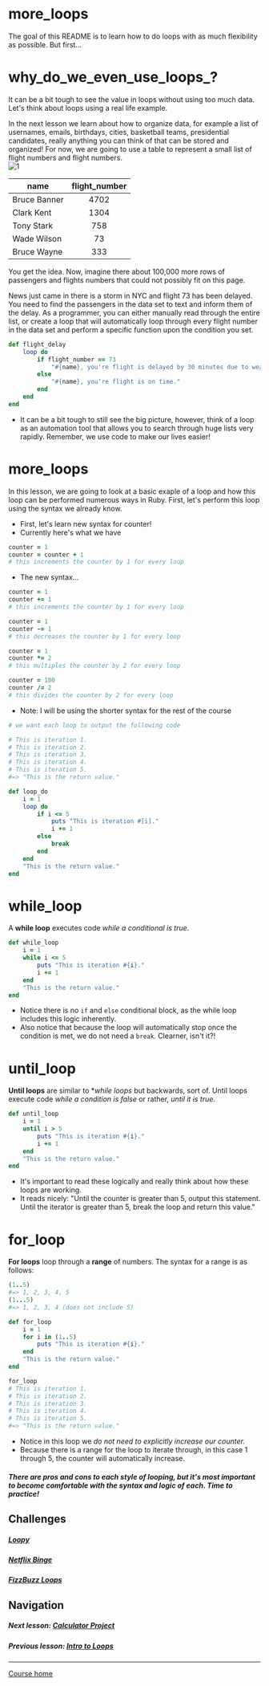 # more_loops
The goal of this README is to learn how to do loops with as much flexibility as possible. But first...  

# why_do_we_even_use_loops_?
It can be a bit tough to see the value in loops without using too much data. Let's think about loops using a real life example.  

In the next lesson we learn about how to organize data, for example a list of usernames, emails, birthdays, cities, basketball teams, presidential candidates, really anything you can think of that can be stored and organized! For now, we are going to use a table to represent a small list of flight numbers and flight numbers.  
![1](http://i.imgur.com/mGFjwIx.gif)  

| name        | flight_number          | 
| ------------- |:-------------:|
| Bruce Banner | 4702 |
| Clark Kent | 1304 | 
| Tony Stark | 758 | 
| Wade Wilson | 73 | 
| Bruce Wayne | 333 |  

You get the idea. Now, imagine there about 100,000 more rows of passengers and flights numbers that could not possibly fit on this page.  

News just came in there is a storm in NYC and flight 73 has been delayed. You need to find the passengers in the data set to text and inform them of the delay. As a programmer, you can either manually read through the entire list, or create a loop that will automatically loop through every flight number in the data set and perform a specific function upon the condition you set.  
```ruby
def flight_delay
    loop do
        if flight_number == 73
            "#{name}, you're flight is delayed by 30 minutes due to weather." 
        else
            "#{name}, you're flight is on time."
        end
    end
end
```
- It can be a bit tough to still see the big picture, however, think of a loop as an automation tool that allows you to search through huge lists very rapidly. Remember, we use code to make our lives easier! 

# more_loops
In this lesson, we are going to look at a basic exaple of a loop and how this loop can be performed numerous ways in Ruby. First, let's perform this loop using the syntax we already know.  

- First, let's learn new syntax for counter! 
- Currently here's what we have
```ruby
counter = 1
counter = counter + 1
# this increments the counter by 1 for every loop
```
- The new syntax...
```ruby
counter = 1
counter += 1
# this increments the counter by 1 for every loop

counter = 1
counter -= 1
# this decreases the counter by 1 for every loop

counter = 1
counter *= 2
# this multiples the counter by 2 for every loop

counter = 100
counter /= 2
# this divides the counter by 2 for every loop
```
- Note: I will be using the shorter syntax for the rest of the course

```ruby
# we want each loop to output the following code

# This is iteration 1.
# This is iteration 2.
# This is iteration 3. 
# This is iteration 4.
# This is iteration 5.
#=> "This is the return value."
```
```ruby
def loop_do
    i = 1
    loop do
        if i <= 5
            puts "This is iteration #[i]."
            i += 1
        else
            break
        end
    end
    "This is the return value."
end
```

# while_loop
A **while loop** executes code *while a conditional is true*. 
```ruby
def while_loop
    i = 1
    while i <= 5
        puts "This is iteration #{i}."
        i += 1
    end
    "This is the return value."
end
```
- Notice there is no `if` and `else` conditional block, as the while loop includes this logic inherently.
- Also notice that because the loop will automatically stop once the condition is met, we do not need a `break`. Clearner, isn't it?!

# until_loop
**Until loops** are similar to **while loops* but backwards, sort of. Until loops execute code *while a condition is false* or rather, *until it is true*.
```ruby
def until_loop
    i = 1
    until i > 5
        puts "This is iteration #{i}."
        i += 1
    end
    "This is the return value."
end
```
- It's important to read these logically and really think about how these loops are working. 
- It reads nicely: "Until the counter is greater than 5, output this statement. Until the iterator is greater than 5, break the loop and return this value."

# for_loop
**For loops** loop through a **range** of numbers. The syntax for a range is as follows:
```ruby
(1..5) 
#=> 1, 2, 3, 4, 5  
(1...5) 
#=> 1, 2, 3, 4 (does not include 5)
```
```ruby
def for_loop
    i = 1
    for i in (1..5)
        puts "This is iteration #{i}."
    end
    "This is the return value."
end

for_loop
# This is iteration 1.
# This is iteration 2.
# This is iteration 3.
# This is iteration 4.
# This is iteration 5.
#=> "This is the return value."
```
- Notice in this loop we *do not need to explicitly increase our counter.* 
- Because there is a range for the loop to iterate through, in this case 1 through 5, the counter will automatically increase. 


##### There are pros and cons to each style of looping, but it's most important to become comfortable with the syntax and logic of each. Time to practice!


## Challenges  
##### [Loopy](https://github.com/Coderdotnew/intro_web_apps_acp/tree/master/04_class/02_more_loops/code/01_loopy)
##### [Netflix Binge](https://github.com/Coderdotnew/intro_web_apps_acp/tree/master/04_class/02_more_loops/code/02_netflix_binge)
##### [FizzBuzz Loops](https://github.com/Coderdotnew/intro_web_apps_acp/tree/master/04_class/02_more_loops/code/03_fizzbuzz_loops)  

## Navigation  
##### Next lesson: [Calculator Project](https://github.com/Coderdotnew/intro_web_apps_001/tree/master/03_class/05_group_project)    
##### Previous lesson: [Intro to Loops](https://github.com/Coderdotnew/intro_web_apps_001/tree/master/03_class/03_loops_intro)   
---  
[Course home](https://github.com/Coderdotnew/intro_web_apps_001)     



